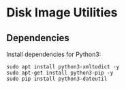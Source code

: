 # Disk Image Utilities

## Dependencies

Install dependencies for Python3:

    sudo apt install python3-xmltodict -y
    sudo apt-get install python3-pip -y
    sudo pip install python3-dateutil
